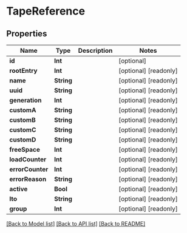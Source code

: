 # TapeReference

## Properties

Name | Type | Description | Notes
------------ | ------------- | ------------- | -------------
**id** | **Int** |  | [optional] 
**rootEntry** | **Int** |  | [optional] [readonly] 
**name** | **String** |  | [optional] [readonly] 
**uuid** | **String** |  | [optional] [readonly] 
**generation** | **Int** |  | [optional] [readonly] 
**customA** | **String** |  | [optional] [readonly] 
**customB** | **String** |  | [optional] [readonly] 
**customC** | **String** |  | [optional] [readonly] 
**customD** | **String** |  | [optional] [readonly] 
**freeSpace** | **Int** |  | [optional] [readonly] 
**loadCounter** | **Int** |  | [optional] [readonly] 
**errorCounter** | **Int** |  | [optional] [readonly] 
**errorReason** | **String** |  | [optional] [readonly] 
**active** | **Bool** |  | [optional] [readonly] 
**lto** | **String** |  | [optional] [readonly] 
**group** | **Int** |  | [optional] [readonly] 

[[Back to Model list]](../README.md#documentation-for-models) [[Back to API list]](../README.md#documentation-for-api-endpoints) [[Back to README]](../README.md)



